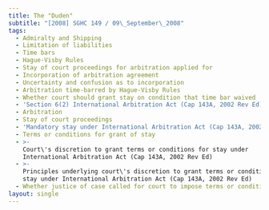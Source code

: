 ```yaml
---
title: The "Duden"
subtitle: "[2008] SGHC 149 / 09\_September\_2008"
tags:
  - Admiralty and Shipping
  - Limitation of liabilities
  - Time bars
  - Hague-Visby Rules
  - Stay of court proceedings for arbitration applied for
  - Incorporation of arbitration agreement
  - Uncertainty and confusion as to incorporation
  - Arbitration time-barred by Hague-Visby Rules
  - Whether court should grant stay on condition that time bar waived
  - 'Section 6(2) International Arbitration Act (Cap 143A, 2002 Rev Ed)'
  - Arbitration
  - Stay of court proceedings
  - 'Mandatory stay under International Arbitration Act (Cap 143A, 2002 Rev Ed)'
  - Terms or conditions for grant of stay
  - >-
    Court\'s discretion to grant terms or conditions for stay under
    International Arbitration Act (Cap 143A, 2002 Rev Ed)
  - >-
    Principles underlying court\'s discretion to grant terms or conditions for
    stay under International Arbitration Act (Cap 143A, 2002 Rev Ed)
  - Whether justice of case called for court to impose terms or conditions
layout: single
---
```


